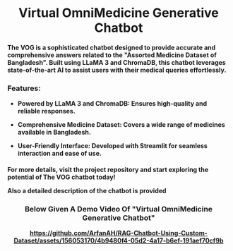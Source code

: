 <h1 align="center">
<b>Virtual OmniMedicine Generative Chatbot<b/>
</h1>
The VOG is a sophisticated chatbot designed to provide accurate and comprehensive answers related to the "Assorted Medicine Dataset of Bangladesh". Built using LLaMA 3 and ChromaDB, this chatbot leverages state-of-the-art AI to assist users with their medical queries effortlessly.  

<h3>
  Features:
</h3>
<p>
  
  - Powered by LLaMA 3 and ChromaDB: Ensures high-quality and reliable responses.  
  
  - Comprehensive Medicine Dataset: Covers a wide range of medicines available in Bangladesh.
  
  - User-Friendly Interface: Developed with Streamlit for seamless interaction and ease of use.
</p>

<h4>
  For more details, visit the project repository and start exploring the potential of The VOG chatbot today!  
  
  Also a detailed description of the chatbot is provided
</h4>  

<h3 align="center">
<b>Below Given A Demo Video Of "Virtual OmniMedicine Generative Chatbot"<b/>
</h3>
<div align="center">
  
  https://github.com/ArfanAH/RAG-Chatbot-Using-Custom-Dataset/assets/156053170/4b9480f4-05d2-4a17-b6ef-191aef70cf9b
</div>
